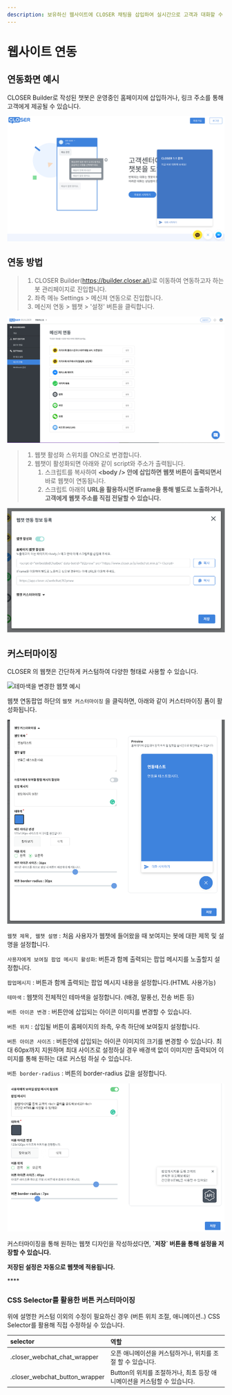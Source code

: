 ```yaml
---
description: 보유하신 웹사이트에 CLOSER 채팅을 삽입하여 실시간으로 고객과 대화할 수 있습니다.
---
```


# 웹사이트 연동



## 연동화면 예시 <a id="undefined"></a>

CLOSER Builder로 작성된 챗봇은 운영중인 홈페이지에 삽입하거나, 링크 주소를 통해 고객에게 제공될 수 있습니다.

![](../../.gitbook/assets/image%20%289%29.png)

## 연동 방법 <a id="undefined-1"></a>

> 1. CLOSER Builder\(https://builder.closer.ai\)로 이동하여 연동하고자 하는 봇 관리페이지로 진입합니다.
> 2. 좌측 메뉴 Settings &gt; 메신져 연동으로 진입합니다.
> 3. 메신저 연동 &gt; 웹챗 &gt; '설정' 버튼을 클릭합니다.

![&#xBD07; &#xAD00;&#xB9AC; &#xD398;&#xC774;&#xC9C0; &amp;gt; Settings &amp;gt; &#xBA54;&#xC2E0;&#xC800; &#xC5F0;&#xB3D9;](../../.gitbook/assets/image%20%285%29.png)

> 1. 웹챗 활성화 스위치를 ON으로 변경합니다.
> 2. 웹챗이 활성화되면 아래와 같이 script와 주소가 출력됩니다.
>    1. 스크립트를 복사하여 **&lt;body /&gt; 안에 삽입하면 웹챗 버튼이 출력되면서** 바로 웹챗이 연동됩니다.
>    2. 스크립트 아래의 **URL을 활용하시면 IFrame을 통해 별도로 노출하거나, 고객에게 웹챗 주소를 직접 전달할 수 있습니다.**

![&#xBA54;&#xC2E0;&#xC800; &#xC5F0;&#xB3D9; &amp;gt; &#xC6F9;&#xCC57; &#xC124;&#xC815; &amp;gt; &#xC6F9;&#xCC57; &#xD65C;&#xC131;&#xD654; ON](../../.gitbook/assets/image%20%2811%29.png)

## 커스터마이징 <a id="undefined-2"></a>

CLOSER 의 웹챗은 간단하게 커스텀하여 다양한 형태로 사용할 수 있습니다.

![&#xD14C;&#xB9C8;&#xC0C9;&#xC744; &#xBCC0;&#xACBD;&#xD55C; &#xC6F9;&#xCC57; &#xC608;&#xC2DC;](https://blobscdn.gitbook.com/v0/b/gitbook-28427.appspot.com/o/assets%2F-LIi54aBS9X3UFC1TBaY%2F-LRjk85TIFJ7jGnyiSXy%2F-LRjkOg6tmtXnYS2_KF9%2Fimage.png?alt=media&token=470aa2b7-9782-4411-a3cc-352b855deeab)

웹챗 연동팝업 하단의 `웹챗 커스터마이징` 을 클릭하면, 아래와 같이 커스터마이징 폼이 활성화됩니다.

![&#xBD07; &#xAD00;&#xB9AC; &#xD398;&#xC774;&#xC9C0; &amp;gt; Settings &amp;gt; &#xBA54;&#xC2E0;&#xC800; &#xC5F0;&#xB3D9; &amp;gt; &#xC6F9;&#xCC57; &#xCEE4;&#xC2A4;&#xD130;&#xB9C8;&#xC774;&#xC9D5;](../../.gitbook/assets/image%20%284%29.png)

`웹챗 제목, 웹챗 설명` : 처음 사용자가 웹챗에 들어왔을 때 보여지는 봇에 대한 제목 및 설명을 설정합니다.

`사용자에게 보여질 팝업 메시지 활성화`: 버튼과 함께 출력되는 팝업 메시지를 노출할지 설정합니다.

`팝업메시지` : 버튼과 함께 출력되는 팝업 메시지 내용을 설정합니다.\(HTML 사용가능\)

`테마색` : 웹챗의 전체적인 테마색을 설정합니다. \(배경, 말풍선, 전송 버튼 등\)

`버튼 아이콘 변경` : 버튼안에 삽입되는 아이콘 이미지를 변경할 수 있습니다.

`버튼 위치` : 삽입될 버튼이 홈페이지의 좌측, 우측 하단에 보여질지 설정합니다.

`버튼 아이콘 사이즈` : 버튼안에 삽입되는 아이콘 이미지의 크기를 변경할 수 있습니다. 최대 60px까지 지원하며 최대 사이즈로 설정하실 경우 배경색 없이 이미지만 출력되어 이미지를 통해 원하는 대로 커스텀 하실 수 있습니다.

`버튼 border-radius` : 버튼의 border-radius 값을 설정합니다.

![&#xC6F9;&#xCC57; &#xCEE4;&#xC2A4;&#xD130; &#xB9C8;&#xC774;&#xC9D5; &amp;gt; &#xBC84;&#xD2BC;/&#xD31D;&#xC5C5;](../../.gitbook/assets/image%20%2812%29.png)

커스터마이징을 통해 원하는 웹챗 디자인을 작성하셨다면, **\`저장\` 버튼을 통해 설정을 저장할 수 있습니다.**

**저장된 설정은 자동으로 웹챗에 적용됩니다.**

\*\*\*\*

### CSS Selector를 활용한 버튼 커스터마이징 <a id="css-selector"></a>

위에 설명한 커스텀 이외의 수정이 필요하신 경우 \(버튼 위치 조절, 애니메이션..\) CSS Selector를 활용해 직접 수정하실 수 있습니다.

| selector | 역할 |
| :--- | :--- |
| .closer\_webchat\_chat\_wrapper | 오픈 애니메이션을 커스텀하거나, 위치를 조절 할 수 있습니다. |
| .closer\_webchat\_button\_wrapper | Button의 위치를 조절하거나, 최초 등장 애니메이션을 커스텀할 수 있습니다. |

